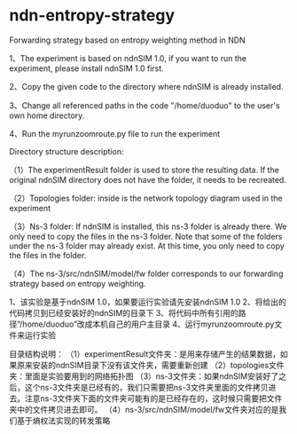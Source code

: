 # ndn-entropy-strategy
Forwarding strategy based on entropy weighting method  in NDN

1、The experiment is based on ndnSIM 1.0, if you want to run the experiment, please install ndnSIM 1.0 first.

2、Copy the given code to the directory where ndnSIM is already installed.

3、Change all referenced paths in the code "/home/duoduo" to the user's own home directory.

4、Run the myrunzoomroute.py file to run the experiment


Directory structure description:

（1）The experimentResult folder is used to store the resulting data. If the original ndnSIM directory does not have the folder, it needs to be recreated.

（2）Topologies folder: inside is the network topology diagram used in the experiment

（3）Ns-3 folder: If ndnSIM is installed, this ns-3 folder is already there. We only need to copy the files in the ns-3 folder. Note that some of the folders under the ns-3 folder may already exist. At this time, you only need to copy the files in the folder.

（4）The ns-3/src/ndnSIM/model/fw folder corresponds to our forwarding strategy based on entropy weighting.



1、该实验是基于ndnSIM 1.0，如果要运行实验请先安装ndnSIM 1.0
2、将给出的代码拷贝到已经安装好的ndnSIM的目录下
3、将代码中所有引用的路径“/home/duoduo”改成本机自己的用户主目录
4、运行myrunzoomroute.py文件来运行实验

目录结构说明：
（1）experimentResult文件夹：是用来存储产生的结果数据，如果原来安装的ndnSIM目录下没有该文件夹，需要重新创建
（2）topologies文件夹：里面是实验要用到的网络拓扑图
（3）ns-3文件夹：如果ndnSIM安装好了之后，这个ns-3文件夹是已经有的，我们只需要把ns-3文件夹里面的文件拷贝进去。注意ns-3文件夹下面的文件夹可能有的是已经存在的，这时候只需要把文件夹中的文件拷贝进去即可。
（4）ns-3/src/ndnSIM/model/fw文件夹对应的是我们基于熵权法实现的转发策略
